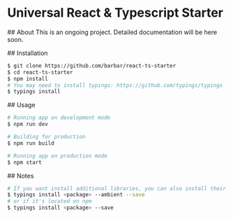 # Universal React & Typescript Starter

## About
This is an ongoing project. Detailed documentation will be here soon.

## Installation
```bash
$ git clone https://github.com/barbar/react-ts-starter
$ cd react-ts-starter
$ npm install
# You may need to install typings: https://github.com/typings/typings
$ typings install
```

## Usage
```bash
# Running app on development mode
$ npm run dev

# Building for production
$ npm run build

# Running app on production mode
$ npm start
```

## Notes
```bash
# If you want install additional libraries, you can also install their typings from DefinitelyTyped
$ typings install <package> --ambient --save
# or if it's located on npm
$ typings install <package> --save

```